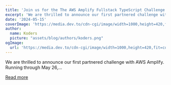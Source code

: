 ```yaml
---
title: 'Join us for the The AWS Amplify Fullstack TypeScript Challenge: $3,000 in Prizes!'
excerpt: 'We are thrilled to announce our first partnered challenge with AWS Amplify.   Running through May 26,...'
date: '2024-05-15'
coverImage: 'https://media.dev.to/cdn-cgi/image/width=1000,height=420,fit=cover,gravity=auto,format=auto/https%3A%2F%2Fdev-to-uploads.s3.amazonaws.com%2Fuploads%2Farticles%2Fz55ngddx33ptj9dapt07.png'
author:
  name: Koders
  picture: "assets/blog/authors/koders.png"
ogImage:
  url: 'https://media.dev.to/cdn-cgi/image/width=1000,height=420,fit=cover,gravity=auto,format=auto/https%3A%2F%2Fdev-to-uploads.s3.amazonaws.com%2Fuploads%2Farticles%2Fz55ngddx33ptj9dapt07.png'
---
```


We are thrilled to announce our first partnered challenge with AWS Amplify.   Running through May 26,...

[Read more](https://dev.to/devteam/join-us-for-the-the-aws-amplify-fullstack-typescript-challenge-3000-in-prizes-ghm)
